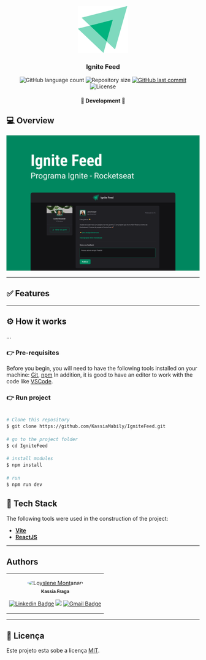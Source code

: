 <p align="center">
    <img src="./src/assets/ignite-logo.svg" alt="Ignite Feed" />
</p>

<h3 align="center">
  Ignite Feed
</h3>

<p align="center">
  <img alt="GitHub language count" src="https://img.shields.io/github/languages/count/KassiaMabily/IgniteFeed?color=%2304D361"/>
  <img alt="Repository size" src="https://img.shields.io/github/repo-size/KassiaMabily/IgniteFeed" />
  <a href="https://github.com/KassiaMabily/IgniteFeed/commits/main">
    <img alt="GitHub last commit" src="https://img.shields.io/github/last-commit/KassiaMabily/IgniteFeed">
  </a>
  <img alt="License" src="https://img.shields.io/badge/license-MIT-brightgreen">
</p>

<h4 align="center">
	🚧 Development 🚧
</h4>

## 💻 Overview

<img src="./src/assets/capa.png" alt="Ignite Feed" />

---
## ✅ Features

---

## ⚙️ How it works

...

### 👉 Pre-requisites

Before you begin, you will need to have the following tools installed on your machine:
[Git](https://git-scm.com), [npm](https://www.npmjs.com/)
In addition, it is good to have an editor to work with the code like [VSCode](https://code.visualstudio.com/).

### 👉 Run project
```bash

# Clone this repository
$ git clone https://github.com/KassiaMabily/IgniteFeed.git

# go to the project folder
$ cd IgniteFeed

# install modules
$ npm install

# run
$ npm run dev

```

## 🚀 Tech Stack

The following tools were used in the construction of the project:

-   **[Vite](https://vitejs.dev/)**
-   **[ReactJS](https://pt-br.reactjs.org/)**

---

## Authors
<table>
    <tr>
    <td align="center">
        <p>
            <a href="#">
                <img style="border-radius: 50%" src="https://github.com/KassiaMabily.png" width="100px;" alt="Loyslene Montanari"/>
                <br />
                <sub><b>Kassia Fraga</b></sub></a><a href="#" title="Kassia Fraga">
            </a>
            <br/>

[![Linkedin Badge](https://img.shields.io/badge/-Kassia-blue?style=flat-square&logo=Linkedin&logoColor=white&link=https://www.linkedin.com/in/kassia-fraga/)](https://www.linkedin.com/in/kassia-fraga/)
[<img src = "https://img.shields.io/badge/@dev.naotaosedentaria-%23E4405F.svg?&style=flat-square&logo=instagram&logoColor=white">](https://www.instagram.com/dev.naotaosedentaria/)
[![Gmail Badge](https://img.shields.io/badge/-kassiafraga7@gmail.com-c14438?style=flat-square&logo=Gmail&logoColor=white&link=mailto:kassiafraga7@gmail.com)](mailto:kassiafraga7@gmail.com)
        </p>
    </td>
    </tr>
</table>

---

## 📝 Licença

Este projeto esta sobe a licença [MIT](./LICENSE).
